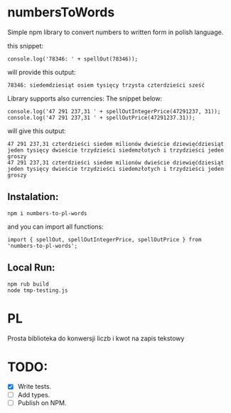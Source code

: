 # numbersToWords
Simple npm library to convert numbers to written form in polish language.

this snippet:
```
console.log('78346: ' + spellOut(78346));
```
will provide this output:
```
78346: siedemdziesiąt osiem tysięcy trzysta czterdzieści sześć
```


Library supports also currencies:
The snippet below:
```
console.log('47 291 237,31 ' + spellOutIntegerPrice(47291237, 31));
console.log('47 291 237,31 ' + spellOutPrice(47291237.31));
```
will give this output:
```
47 291 237,31 czterdzieści siedem milionów dwieście dziewięćdziesiąt jeden tysięcy dwieście trzydzieści siedemzłotych i trzydzieści jeden groszy
47 291 237,31 czterdzieści siedem milionów dwieście dziewięćdziesiąt jeden tysięcy dwieście trzydzieści siedemzłotych i trzydzieści jeden groszy
```

## Instalation:
```
npm i numbers-to-pl-words
```
and you can import all functions:
```
import { spellOut, spellOutIntegerPrice, spellOutPrice } from 'numbers-to-pl-words';
```

## Local Run:
```
npm rub build
node tmp-testing.js
```


# PL
Prosta biblioteka do konwersji liczb i kwot na zapis tekstowy



# TODO:

- [x] Write tests.
- [ ] Add types.
- [ ] Publish on NPM.